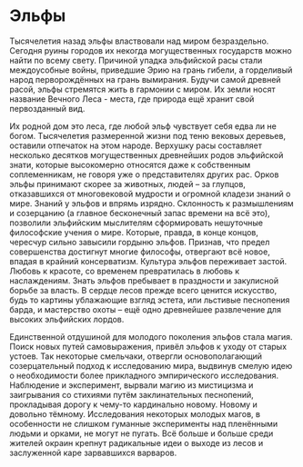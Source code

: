 # Эльфы
Тысячелетия назад эльфы властвовали над миром безраздельно. Сегодня руины городов их некогда могущественных государств можно найти по всему свету. Причиной упадка эльфийской расы стали междоусобные войны, приведшие Эрию на грань гибели, а горделивый народ перворождённых на грань вымирания.
Будучи самой древней расой, эльфы стремятся жить в гармонии с миром. Их земли носят название Вечного Леса - места, где природа ещё хранит свой первозданный вид. 

Их родной дом это леса, где любой эльф чувствует себя едва ли не богом. Тысячелетия размеренной жизни под теню вековых деревьев, оставили отпечаток на этом народе. Верхушку расы составляет несколько десятков могущественных древнейших родов эльфийской знати, которые высокомерно относятся даже к собственным соплеменникам, не говоря уже о представителях других рас. Орков эльфы принимают скорее за животных, людей – за глупцов, отказавшихся от многовековой мудрости и огромной кладези знаний о мире. Знаний у эльфов и впрямь изрядно. Склонность к размышлениям и созерцанию (а главное бесконечный запас времени на всё это),  позволили эльфийским мыслителям сформировать нешуточные философские учения о мире. Которые, правда, в конце концов, чересчур сильно завысили гордыню эльфов. Признав, что предел совершенства достигнут многие философы, отвергают всё новое, впадая в крайний консерватизм. Культура эльфов переживает застой. Любовь к красоте, со временем превратилась в любовь к наслаждениям. Знать эльфов пребывает в праздности и закулисной борьбе за власть. В сердце лесов прежде всего ценится искусство, будь то картины ублажающие взгляд эстета, или льстивые песнопения барда, и мастерство охоты – ещё одно древнейшее развлечение для высоких эльфийских лордов.

Единственной отдушиной для молодого поколения эльфов стала магия. Поиск новых путей самовыражения, привёл эльфов к уходу от старых устоев. Так некоторые смельчаки, отвергли основополагающий созерцательный подход к исследованию мира, выдвинув смелую идею о необходимости более прикладного эмпирического исследования. Наблюдение и эксперимент, вырвали магию из мистицизма и заигрывания со стихиями путём заклинательных песнопений, прокладывая дорогу к чему-то кардинально новому. Новому и довольно тёмному. Исследования некоторых молодых магов, в особенности не слишком гуманные эксперименты над пленёнными людьми и орками, не могут не пугать. Всё больше и больше среди жителей окраин крепнут радикальные идеи о выходе из лесов и заслуженной каре зарвавшихся варваров.
